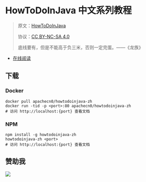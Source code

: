 # HowToDoInJava 中文系列教程

> 原文：[HowToDoInJava](https://howtodoinjava.com/)
> 
> 协议：[CC BY-NC-SA 4.0](http://creativecommons.org/licenses/by-nc-sa/4.0/)
> 
> 底线要有，但是不能高于负三米，否则一定完蛋。——《龙族》

* [在线阅读](https://htdij.apachecn.org/)
## 下载

### Docker

```
docker pull apachecn0/howtodoinjava-zh
docker run -tid -p <port>:80 apachecn0/howtodoinjava-zh
# 访问 http://localhost:{port} 查看文档
```

### NPM

```
npm install -g howtodoinjava-zh
howtodoinjava-zh <port>
# 访问 http://localhost:{port} 查看文档
```

## 赞助我

![](https://img-blog.csdnimg.cn/20200112005920729.png)
